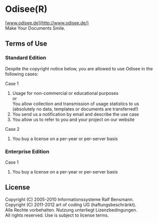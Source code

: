 # Odisee(R)

[www.odisee.de](http://www.odisee.de/)  
Make Your Documents Smile.

## Terms of Use

### Standard Edition

Despite the copyright notice below, you are allowed to use Odisee in the following cases:

Case 1

1. Usage for non-commercial or educational purposes  
    or  
    You allow collection and transmission of usage statistics to us (absolutely no data, templates or documents are transferred!)
1. You send us a notification by email and describe the use case
1. You allow us to refer to you and your project on our website

Case 2

1. You buy a license on a per-year or per-server basis

### Enterprise Edition

Case 1

1. You buy a license on a per-year or per-server basis

## License

Copyright (C) 2005-2010 Informationssysteme Ralf Bensmann.  
Copyright (C) 2011-2012 art of coding UG (haftungsbeschränkt).  
Alle Rechte vorbehalten. Nutzung unterliegt Lizenzbedingungen.  
All rights reserved. Use is subject to license terms.
